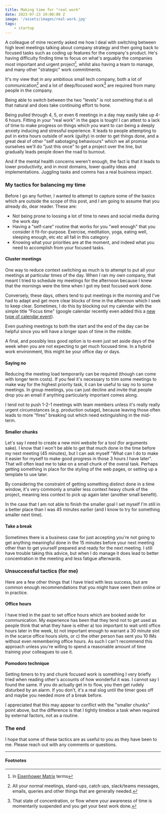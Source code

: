 ```yaml
---
title: Making time for "real work"
date: 2023-07-23 19:00:00 Z
image: '/assets/images/real-work.jpg'
tags:
    - startup
---
```



A colleague of mine recently asked me how I deal with switching between high level meetings talking about company strategy and then going back to focused tasks such as coding up features for the company's product. He's having difficulty finding time to focus on what's arguably the companies most important and urgent project[^1], whilst also having a team to manage, and many other "strategic" work commitments.

It's my view that in any ambitious small tech company, both a lot of communication[^2] and a lot of deep/focused work[^3] are required from many people in the company.

Being able to switch between the two "levels" is not something that is all that natural and does take continuing effort to hone.

Being pulled through 4, 5, or even 6 meetings in a day may easily take up 4-6 hours. Fitting in your "real work" in the gaps is tough! I can attest to a lack of time to make progress on things which you want to can being a deeply anxiety inducing and stressful experience. It leads to people attempting to put in extra hours outside of work (guilty) in order to get things done, and a great deal of other "self sabotaging behaviours" which we all promise ourselves we'll do "just this once" to get a project over the line, but gradually leads people down the road to burnout.

And if the mental health concerns weren't enough, the fact is that it leads to lower productivity, and in most domains, lower quality ideas and implementations. Juggling tasks and comms has a real business impact.

### My tactics for balancing my time

Before I go any further, I wanted to attempt to capture some of the basics which are outside the scope of this post, and I am going to assume that you already do, dear reader. These are:
- Not being prone to loosing a lot of time to news and social media during the work day
- Having a "self-care" routine that works for you "well enough" that you consider it fit-for-purpose. Exercise, meditation, yoga, eating well, sleeping enough, etc etc all fall in this category
- Knowing what your priorities are at the moment, and indeed what you need to accomplish from your focused tasks.

#### Cluster meetings
One way to reduce context switching as much is to attempt to put all your meetings at particular times of the day. When I ran my own company, that meant I tried to schedule my meetings for the afternoon because I knew that the mornings were the time when I got my best focused work done.

Conversely, these days, others tend to put meetings in the morning and I've had to adapt and get more clear blocks of time in the afternoon which I seek to keep clear. Sometimes, I do this by blocking out my calendar with the simple title "Focus time" (google calendar recently even added this a [new type of calendar event](https://workspaceupdates.googleblog.com/2023/06/making-focus-time-more-valuable-in-google-calendar.html)).

Even pushing meetings to both the start and the end of the day can be helpful since you will have a longer span of time in the middle.

A final, and possibly less good option is to even just set aside days of the week when you are not expecting to get much focused time. In a hybrid work environment, this might be your office day or days.

#### Saying no
Reducing the meeting load temporarily can be required (though can come with longer term costs). If you feel it's necessary to trim some meetings to make way for the highest priority task, it can be useful to say no to some meetings. In group meetings, you can just decline and invite that people drop you an email if anything particularly important comes along.

I tend not to push 1-2-1 meetings with team members unless it's really really urgent circumstances (e.g. production outage), because leaving those often leads to more "fires" breaking out which need extinguishing in the mid-term.

#### Smaller chunks
Let's say I need to create a new mini website for a tool (for arguments sake). I know that I won't be able to get that much done in the time before my next meeting (45 minutes), but I can ask myself "What can I do to make it easier for myself to make good progress in those 3 hours I have later". That will often lead me to take on a small chunk of the overal task. Perhaps getting something in place for the styling of the web pages, or setting up a template to use later.

By considering the constraint of getting something distinct done in a time window, it's very commonly a smaller less context heavy chunk of the project, meaning less context to pick up again later (another small benefit).

In the case that I am not able to finish the smaller goal I set myself I'm still in a better place than I was 45 minutes earlier (and I know to try for something smaller next time).

#### Take a break
Sometimes there is a business case for just accepting you're not going to get anything meaningful done in the 15 minutes before your next meeting other than to get yourself prepared and ready for the next meeting. I still have trouble taking this advice, but when I do manage it does lead to better concentration in the meeting and less fatigue afterwards.

### Unsuccessful tactics (for me)
Here are a few other things that I have tried with less success, but are common enough recommendations that you might have seen them online or in practice.

#### Office hours
I have tried in the past to set office hours which are booked aside for communication. My experience has been that they tend not to get used as people think that what they have is either a) too important to wait until office hours later in the week, b) not important enough to warrant a 30 minute slot in the scarce office hours slots, or c) the other person has sent you 10 IMs without even remembering office hours. As such I can't recommend this approach unless you're willing to spend a reasonable amount of time training your colleagues to use it.

#### Pomodoro technique
Setting timers to try and chunk focused work is something I very briefly tried when reading other's accounts of how wonderful it was. I cannot say I found the same. If you do actually get in to flow, you then get rudely disturbed by an alarm. If you don't, it's a real slog until the timer goes off and maybe you needed more of a break before.

I appreciated that this may appear to conflict with the "smaller chunks" point above, but the difference is that I tightly timebox a task when required by external factors, not as a routine.

### The end
I hope that some of these tactics are as useful to you as they have been to me. Please reach out with any comments or questions.

---

#### Footnotes

[^1]: In [Eisenhower Matrix](https://en.wikipedia.org/wiki/Time_management#/media/File:MerrillCoveyMatrix.png) terms
[^2]: All your normal meetings, stand-ups, catch ups, slack/teams messages, emails, queries and other things that are generally needed.
[^3]: That state of concentration, or flow where your awareness of time is momentarily suspended and you get your best work done.
